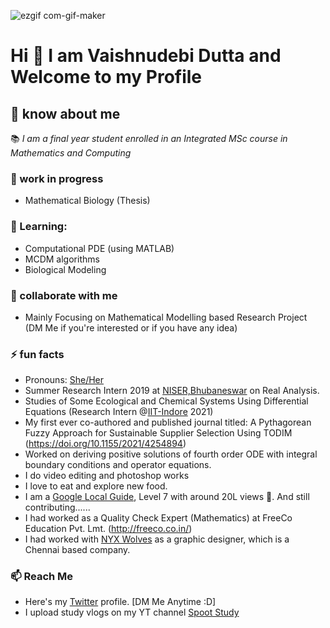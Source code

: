 ![ezgif com-gif-maker](https://user-images.githubusercontent.com/39788520/120531675-85450500-c3fc-11eb-954a-c974afd8e7f0.gif)

# Hi 👋 I am Vaishnudebi Dutta and Welcome to my Profile
 
## 🔮 know about me
📚 _I am a final year student enrolled in an Integrated MSc course in Mathematics and Computing_

### 🔭 work in progress
- Mathematical Biology (Thesis)

### 🌱 Learning:

- Computational PDE (using MATLAB)
- MCDM algorithms
- Biological Modeling

### 👯 collaborate with me 
- Mainly Focusing on Mathematical Modelling based Research Project (DM Me if you're interested or if you have any idea)

### ⚡ fun facts
- Pronouns: [She/Her](http://pronoun.is/she)
- Summer Research Intern 2019 at [NISER,Bhubaneswar](https://www.niser.ac.in/) on Real Analysis.
- Studies of Some Ecological and Chemical Systems Using Differential Equations (Research Intern @[IIT-Indore](https://www.iiti.ac.in/) 2021)
- My first ever co-authored and published journal titled: A Pythagorean Fuzzy Approach for Sustainable Supplier Selection Using TODIM (https://doi.org/10.1155/2021/4254894)
- Worked on deriving positive solutions of fourth order ODE with integral boundary conditions and operator equations.
- I do video editing and photoshop works
- I love to eat and explore new food.
- I am a [Google Local Guide](https://maps.app.goo.gl/a7geJspjtsRiaWcB8), Level 7 with around 20L views 🤯. And still contributing......
- I had worked as a Quality Check Expert (Mathematics) at FreeCo Education Pvt. Lmt. (http://freeco.co.in/) 
- I had worked with [NYX Wolves](https://nyxwolves.com/) as a graphic designer, which is a Chennai based company.

### 📫 Reach Me
- Here's my [Twitter](https://twitter.com/VaishnudebiD) profile. [DM Me Anytime :D]
- I upload study vlogs on my YT channel [Spoot Study](https://www.youtube.com/c/sprootstudy/)
